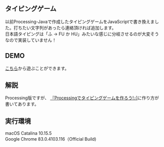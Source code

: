 ## タイピングゲーム
以前Processing-Javaで作成したタイピングゲームをJavaScriptで書き換えました。打ちたい文字列があったら連絡頂ければ追加します。<br>日本語タイピングは「ふ → FU か HU」みたいな感じに分岐させるのが大変そうなので実装していません！

## DEMO
<a href="https://mayu-snba19.github.io/typing-game-web/" target="_blank">こちら</a>から遊ぶことができます。

## 解説
Processing版ですが、
<a href="https://qiita.com/Mayu_snba19/items/3480f21bfb51c9497e68" target="_blank">『Processingでタイピングゲームを作ろう!』]</a>に作り方が書いてあります。

## 実行環境
macOS Catalina 10.15.5<br>
Google Chrome 83.0.4103.116（Official Build)